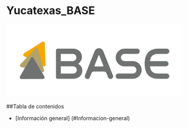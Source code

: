 # Yucatexas_BASE

![Logo](./Img/logo-base-marca.svg)

##Tabla de contenidos

* [Información general] (#Informacion-general)
